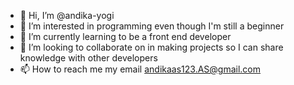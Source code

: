 - 👋 Hi, I’m @andika-yogi
- 👀 I’m interested in programming even though I'm still a beginner 
- 🌱 I’m currently learning to be a front end developer 
- 💞️ I’m looking to collaborate on in making projects so I can share knowledge with other developers 
- 📫 How to reach me my email andikaas123.AS@gmail.com

<!---
andika-yogi/andika-yogi is a ✨ special ✨ repository because its `README.md` (this file) appears on your GitHub profile.
You can click the Preview link to take a look at your changes.
--->
